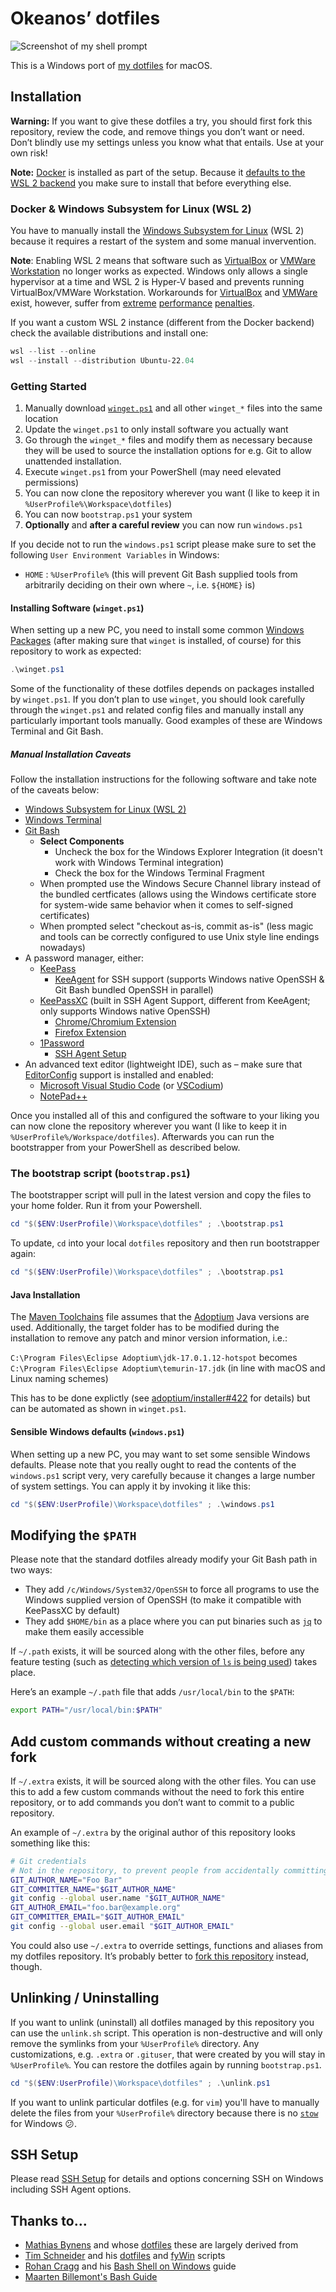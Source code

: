 # Okeanos’ dotfiles

![Screenshot of my shell prompt](screenshot.png)

This is a Windows port of [my dotfiles](https://github.com/Okeanos/dotfiles) for macOS.

## Installation

**Warning:** If you want to give these dotfiles a try, you should first fork this repository, review the code, and remove things you don’t want or need. Don’t blindly use my settings unless you know what that entails. Use at your own risk!

**Note:** [Docker](https://www.docker.com) is installed as part of the setup. Because it [defaults to the WSL 2 backend](https://docs.docker.com/desktop/install/windows-install/) you make sure to install that before everything else.

### Docker & Windows Subsystem for Linux (WSL 2)

You have to manually install the [Windows Subsystem for Linux](https://docs.microsoft.com/en-us/windows/wsl/install) (WSL 2) because it requires a restart of the system and some manual invervention.

**Note**: Enabling WSL 2 means that software such as [VirtualBox](https://www.virtualbox.org) or [VMWare Workstation](https://www.vmware.com/products/workstation-pro.html) no longer works as expected. Windows only allows a single hypervisor at a time and WSL 2 is Hyper-V based and prevents running VirtualBox/VMWare Workstation. Workarounds for [VirtualBox](https://www.virtualbox.org/manual/UserManual.html#hyperv-support) and [VMWare](https://blogs.vmware.com/workstation/2020/05/vmware-workstation-now-supports-hyper-v-mode.html) exist, however, suffer from [extreme](https://communities.vmware.com/t5/VMware-Workstation-Pro/Huge-performance-drop-after-upgrading-to-VMware-Workstation-Pro/td-p/2888831) [performance](https://communities.vmware.com/t5/VMware-Workstation-Player/Huge-performance-drop-of-VMWare-Player-guest-running-on-Windows/td-p/2808460) [penalties](https://www.virtualbox.org/manual/UserManual.html#hyperv-support).

If you want a custom WSL 2 instance (different from the Docker backend) check the available distributions and install one:

```powershell
wsl --list --online
wsl --install --distribution Ubuntu-22.04
```

### Getting Started

1. Manually download [`winget.ps1`](https://raw.githubusercontent.com/Okeanos/dotfiles-windows/main/winget.ps1) and all other `winget_*` files into the same location
1. Update the `winget.ps1` to only install software you actually want
1. Go through the `winget_*` files and modify them as necessary because they will be used to source the installation options for e.g. Git to allow unattended installation.
1. Execute `winget.ps1` from your PowerShell (may need elevated permissions)
1. You can now clone the repository wherever you want (I like to keep it in `%UserProfile%\Workspace\dotfiles`)
1. You can now `bootstrap.ps1` your system
1. **Optionally** and **after a careful review** you can now run `windows.ps1`

If you decide not to run the `windows.ps1` script please make sure to set the following `User Environment Variables` in Windows:

- `HOME` : `%UserProfile%` (this will prevent Git Bash supplied tools from arbitrarily deciding on their own where `~`, i.e. `${HOME}` is)

#### Installing Software (`winget.ps1`)

When setting up a new PC, you need to install some common [Windows Packages](https://github.com/microsoft/winget-cli) (after making sure that `winget` is installed, of course) for this repository to work as expected:

```powershell
.\winget.ps1
```

Some of the functionality of these dotfiles depends on packages installed by `winget.ps1`. If you don’t plan to use `winget`, you should look carefully through the `winget.ps1` and related config files and manually install any particularly important tools manually. Good examples of these are Windows Terminal and Git Bash.

##### Manual Installation Caveats

Follow the installation instructions for the following software and take note of the caveats below:

- [Windows Subsystem for Linux (WSL 2)](https://docs.microsoft.com/en-us/windows/wsl/install)
- [Windows Terminal](https://github.com/microsoft/terminal)
- [Git Bash](https://git-scm.com)
	- **Select Components**
		- Uncheck the box for the Windows Explorer Integration (it doesn't work with Windows Terminal integration)
		- Check the box for the Windows Terminal Fragment
	- When prompted use the Windows Secure Channel library instead of the bundled certficates (allows using the Windows certificate store for system-wide same behavior when it comes to self-signed certificates)
	- When prompted select "checkout as-is, commit as-is" (less magic and tools can be correctly configured to use Unix style line endings nowadays)
- A password manager, either:
	- [KeePass](https://keepass.info)
		- [KeeAgent](https://github.com/dlech/KeeAgent) for SSH support (supports Windows native OpenSSH & Git Bash bundled OpenSSH in parallel)
	- [KeePassXC](https://keepass.info) (built in SSH Agent Support, different from KeeAgent; only supports Windows native OpenSSH)
		- [Chrome/Chromium Extension](https://chrome.google.com/webstore/detail/keepassxc-browser/oboonakemofpalcgghocfoadofidjkkk)
		- [Firefox Extension](https://addons.mozilla.org/en-US/firefox/addon/keepassxc-browser/)
	- [1Password]()
		- [SSH Agent Setup](https://developer.1password.com/docs/ssh/agent/)
- An advanced text editor (lightweight IDE), such as – make sure that [EditorConfig](https://editorconfig.org) support is installed and enabled:
	- [Microsoft Visual Studio Code](https://code.visualstudio.com) (or [VSCodium](https://vscodium.com))
	- [NotePad++](https://notepad-plus-plus.org)

Once you installed all of this and configured the software to your liking you can now clone the repository wherever you want (I like to keep it in `%UserProfile%/Workspace/dotfiles`). Afterwards you can run the bootstrapper from your PowerShell as described below.

### The bootstrap script (`bootstrap.ps1`)

The bootstrapper script will pull in the latest version and copy the files to your home folder. Run it from your Powershell.

```powershell
cd "$($ENV:UserProfile)\Workspace\dotfiles" ; .\bootstrap.ps1
```

To update, `cd` into your local `dotfiles` repository and then run bootstrapper again:

```powershell
cd "$($ENV:UserProfile)\Workspace\dotfiles" ; .\bootstrap.ps1
```

#### Java Installation

The [Maven Toolchains](https://maven.apache.org/guides/mini/guide-using-toolchains.html) file assumes that the [Adoptium](https://adoptium.net) Java versions are used. Additionally, the target folder has to be modified during the installation to remove any patch and minor version information, i.e.:

`C:\Program Files\Eclipse Adoptium\jdk-17.0.1.12-hotspot` becomes `C:\Program Files\Eclipse Adoptium\temurin-17.jdk` (in line with macOS and Linux naming schemes)

This has to be done explictly (see [adoptium/installer#422](https://github.com/adoptium/installer/issues/422) for details) but can be automated as shown in `winget.ps1`.

#### Sensible Windows defaults (`windows.ps1`)

When setting up a new PC, you may want to set some sensible Windows defaults. Please note that you really ought to read the contents of the `windows.ps1` script very, very carefully because it changes a large number of system settings. You can apply it by invoking it like this:

```powershell
cd "$($ENV:UserProfile)\Workspace\dotfiles" ; .\windows.ps1
```

## Modifying the `$PATH`

Please note that the standard dotfiles already modify your Git Bash path in two ways:

- They add `/c/Windows/System32/OpenSSH` to force all programs to use the Windows supplied version of OpenSSH (to make it compatible with KeePassXC by default)
- They add `$HOME/bin` as a place where you can put binaries such as [`jq`](https://github.com/stedolan/jq) to make them easily accessible

If `~/.path` exists, it will be sourced along with the other files, before any feature testing (such as [detecting which version of `ls` is being used](https://github.com/mathiasbynens/dotfiles/blob/aff769fd75225d8f2e481185a71d5e05b76002dc/.aliases#L21-L26)) takes place.

Here’s an example `~/.path` file that adds `/usr/local/bin` to the `$PATH`:

```bash
export PATH="/usr/local/bin:$PATH"
```

## Add custom commands without creating a new fork

If `~/.extra` exists, it will be sourced along with the other files. You can use this to add a few custom commands without the need to fork this entire repository, or to add commands you don’t want to commit to a public repository.

An example of `~/.extra` by the original author of this repository looks something like this:

```bash
# Git credentials
# Not in the repository, to prevent people from accidentally committing under my name
GIT_AUTHOR_NAME="Foo Bar"
GIT_COMMITTER_NAME="$GIT_AUTHOR_NAME"
git config --global user.name "$GIT_AUTHOR_NAME"
GIT_AUTHOR_EMAIL="foo.bar@example.org"
GIT_COMMITTER_EMAIL="$GIT_AUTHOR_EMAIL"
git config --global user.email "$GIT_AUTHOR_EMAIL"
```

You could also use `~/.extra` to override settings, functions and aliases from my dotfiles repository. It’s probably better to [fork this repository](https://github.com/Okeanos/dotfiles/fork) instead, though.

## Unlinking / Uninstalling

If you want to unlink (uninstall) all dotfiles managed by this repository you can use the `unlink.sh` script. This operation is non-destructive and will only remove the symlinks from your `%UserProfile%` directory. Any customizations, e.g. `.extra` or `.gituser`, that were created by you will stay in `%UserProfile%`. You can restore the dotfiles again by running `bootstrap.ps1`.

```powershell
cd "$($ENV:UserProfile)\Workspace\dotfiles" ; .\unlink.ps1
```

If you want to unlink particular dotfiles (e.g. for `vim`) you'll have to manually delete the files from your `%UserProfile%` directory because there is no [`stow`](https://www.gnu.org/software/stow/) for Windows 😕.

## SSH Setup

Please read [SSH Setup](./ssh-setup.md) for details and options concerning SSH on Windows including SSH Agent options.

## Thanks to…

* [Mathias Bynens](https://mathiasbynens.be) and whose [dotfiles](https://github.com/mathiasbynens/dotfiles) these are largely derived from
* [Tim Schneider](https://github.com/timschneiderxyz) and his [dotfiles](https://github.com/timschneiderxyz/dotfiles) and [fyWin](https://github.com/timschneiderxyz/fyWin) scripts
* [Rohan Cragg](https://rohancragg.co.uk) and his [Bash Shell on Windows](https://rohancragg.co.uk/misc/git-bash/) guide
* [Maarten Billemont's Bash Guide](http://mywiki.wooledge.org/BashGuide)
